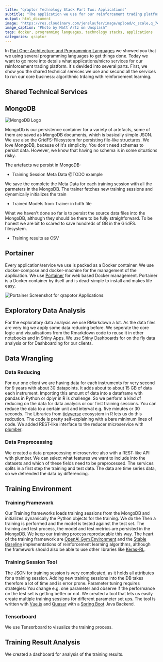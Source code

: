 ```yaml
---
title: "qraptor Technology Stack Part Two: Applications"
subtitle: "The application we use for our reinforcement trading platform"
output: html_document
image: "https://res.cloudinary.com/jenslaufer/image/upload/c_scale,q_74,w_800/v1568015884/matt-artz-pH6wLT6TVFc-unsplash.jpg"
image_caption: "Photo by Matt Artz on Unsplash"
tags: docker, programming languages, technology stacks, applications
categories: qraptor
---
```


In [Part One: Architecture and Programming Languages](/qraptor/qraptors-technology-stack-programming-languages.html) we showed you that we using several programming 
languages to get things done. Today we want to go more into details what applications/micro services for our reinforcement trading platform. It's devided into
several parts. First, we show you the shared technical services we use and second all the services to run our core business: algorithmic trdaing with reinforcement learning.

## Shared Technical Services ##

## MongoDB ##

![MongoDB Logo](@TODO)

MongoDb is our persistence container for a variety of artefacts, some of them are saved as MongoDB documents, which is basically simple JSON. We use also the GridFS-Filesystem for persisting
file-like structures. We love MongoDB, because of it's simplicity. You don't need schemas to persist data. However, we know that having no schema is in some situations risky.

The artefacts we persist in MongoDB:

- Training Session Meta Data 
@TODO example

We save the complete the Meta Data for each training session with all the parmeters in the MongoDB. The trainer fetches new training sessions and dynamically initializes the train

- Trained Models from Trainer in hdf5 file

What we haven't done so far is to persist the source data files into the MongoDB, although they should be there to be fully straighforward. To be honest we are bit to scared to save hundreds of GB in the GridFS.
filesystem.

- Training results as CSV


## Portainer ##

Every application/service we use is packed as a Docker container. We use docker-compose and docker-machine for the management of the application. We use [Portainer](https://www.portainer.io/) for web based Docker management. Portainer is a Docker container by itself and is dead-simple to install and makes life easy.

![Portainer Screenshot for qrapotor Applications](@TODO)

## Exploratory Data Analysis ##

For the exploratory data analysis we use RMarkdown a lot. As the data files are very big we apply some data reducing before. We seperate the core logic and visualisations from the Rmarkdown code to reuse it in other notebooks and in Shiny Apps. We use Shiny Dashboards for on the fly data analysis or for Dashboarding for our clients.

## Data Wrangling ##

### Data Reducing ###

For our one client we are having data for each instruments for very second for 9 years with about 30 datapoints. It adds about to about 15 GB of data each instrument. Importing this amount of data into a dataframe with pandas in Python or dplyr in R is challenge. So we perform a kind of reducing on the data for data analysis or our first training sessions. You can reduce the data to a certain unit and interval e.g. five minutes or 30 seconds. The Libraries from [tidyverse](https://www.tidyverse.org/) ecosystem in R lets us do this redcution. The code is pretty self-explaining with a bare minimum lines of code. We added REST-like interface to the reducer microservice with [plumber](https://www.rplumber.io/).

### Data Preprocessing ###

We created a data preprocessing microservice also with a REST-like API with plumber. We can select what features we want to include into the datasets and which of these fields need to be preprocessed. The services splits in a first step the training and test data. The data are time series data, so we detrended the data by differencing.

## Training Environment ##

### Training Framework ###

Our Training frameworks loads training sessions from the MongoDB and initializes dynamically the Python objects for the training. We do the Then a training is performed and the model is tested against the test set. The training and test process, the model and test metrics are persisted in the MongoDB. We keep our  training process reproducable this way. The heart of the training framework are [OpenAI Gym Environment](https://github.com/openai/gym/blob/master/docs/creating-environments.md) and the [Stable Baseline](https://stable-baselines.readthedocs.io/en/master/) implementations of reinforcement learning algorithms, although the framework should also be able to use other libraries like [Keras-RL](https://github.com/keras-rl/keras-rl).

### Training Session Tool ###

The JSON for training session is very complicated, as it holds all attributes for a training session. Adding new training sessions into the DB takes therefore a lot of time and is error prone. Parameter tuning requires strategies: You change e.g. one parameter and observe if the performance on the test set is getting better or not. We created a tool that lets us easily create multiple training sessions for different parameter set ups. The tool is written with [Vue.js](https://vuejs.org/) and [Quasar](https://quasar.dev/) with a [Spring Boot](https://spring.io/projects/spring-boot) Java Backend.


### Tensorboard ###

We use Tensorboard to visualize the training process.

## Training Result Analysis ##

We created a dashboard for analysis of the training results. 

